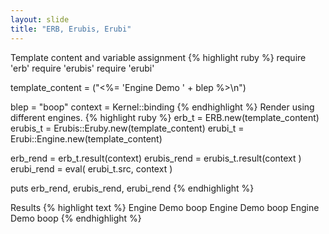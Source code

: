 ```yaml
---
layout: slide
title: "ERB, Erubis, Erubi"
---
```


<section markdown="1">
Template content and variable assignment
{% highlight ruby %}
  require 'erb'
  require 'erubis'
  require 'erubi'

  template_content = ("<%= 'Engine Demo ' + blep %>\n")

  blep = "boop"
  context = Kernel::binding
{% endhighlight %}
Render using different engines.
{% highlight ruby %}
  erb_t    = ERB.new(template_content)
  erubis_t = Erubis::Eruby.new(template_content)
  erubi_t  = Erubi::Engine.new(template_content)

  erb_rend    = erb_t.result(context)
  erubis_rend = erubis_t.result(context )
  erubi_rend  = eval( erubi_t.src, context )

  puts erb_rend, erubis_rend, erubi_rend
{% endhighlight %}
</section>

<section markdown="1">
Results
{% highlight text %}
Engine Demo boop
Engine Demo boop
Engine Demo boop
{% endhighlight %}
</section>
